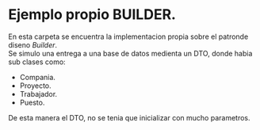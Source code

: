 # Ejemplo propio BUILDER.

En esta carpeta se encuentra la implementacion propia sobre el patronde diseno _Builder_. <br>
Se simulo una entrega a una base de datos medienta un DTO, donde habia sub clases como:
- Compania.
- Proyecto.
- Trabajador.
- Puesto.

De esta manera el DTO, no se tenia que inicializar con mucho parametros.
